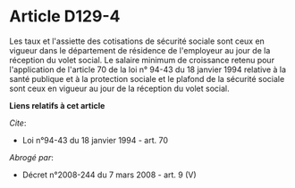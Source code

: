 # Article D129-4

Les taux et l'assiette des cotisations de sécurité sociale sont ceux en vigueur dans le département de résidence de
l'employeur au jour de la réception du volet social. Le salaire minimum de croissance retenu pour l'application de l'article
70 de la loi n° 94-43 du 18 janvier 1994 relative à la santé publique et à la protection sociale et le plafond de la sécurité
sociale sont ceux en vigueur au jour de la réception du volet social.

**Liens relatifs à cet article**

_Cite_:

  - Loi n°94-43 du 18 janvier 1994 - art. 70

_Abrogé par_:

  - Décret n°2008-244 du 7 mars 2008 - art. 9 (V)
